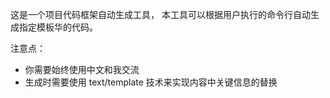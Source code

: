 这是一个项目代码框架自动生成工具， 本工具可以根据用户执行的命令行自动生成指定模板华的代码。

注意点：
- 你需要始终使用中文和我交流
- 生成时需要使用 text/template 技术来实现内容中关键信息的替换

